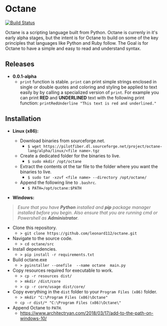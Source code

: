 # Octane
[![Build Status](https://travis-ci.com/leonard112/octane.svg?branch=main)](https://travis-ci.com/leonard112/octane)

Octane is a scripting language built from Python. Octane is currenly in it's early alpha stages, but the intent is for Octane to build on some of the key principles that languages like Python and Ruby follow. The Goal is for Octane to have a simple and easy to read and understand syntax.

## Releases
* __0.0.1-alpha__
  * `print` function is stable. `print` can print simple strings enclosed in single or double quotes and coloring and styling be applied to text easily by by calling a specialized version of `print`. For example you can print __RED__ and __UNDERLINED__ text with the following print function: `printRedUnderline "This text is red and underlined."` 
  
## Installation

* __Linux (x86):__
  * Download binaries from sourceforge.net.
    * `$ wget https://pilotfiber.dl.sourceforge.net/project/octane-lang/alpha/linux/<file name>.tgz`
  * Create a dedicated folder for the binaries to live.
    * `$ sudo mkdir /opt/octane`
  * Extract the contents ot the tar file to the folder where you want the binaries to live.
    * `$ sudo tar -xzvf <file name> --directory /opt/octane/`
  * Append the following line to `.bashrc`.
    * `$ PATH=/opt/octane:$PATH`

* __Windows:__
> _Esure that you have __Python__ installed and __pip__ package manager installed before you begin. Also ensure that you are running cmd or Powershell as __Administrator__._
  * Clone this repository.
    * `> git clone https://github.com/leonard112/octane.git`
  * Navigate to the source code.
    * `> cd octane/src`
  * Install dependencies.
    * `> pip install -r requirements.txt`
  * Build octane.exe
    * `> pyinstaller --onefile  --name octane  main.py`
  * Copy resources required for executable to work.
    * `> cp -r resources dist/`
    * `> mkdir /dist/core`
    * `> cp -r core/usage dist/core/`
  * Copy everything in the `dist` folder to your `Program Files (x86)` folder.
    * `> mkdir "C:\Program Files (x86)\Octane"`
    * `cp -r dist/* "C:\Program Files (x86)\Octane\"`
  * Append Octane to `PATH`.
    * https://www.architectryan.com/2018/03/17/add-to-the-path-on-windows-10/
